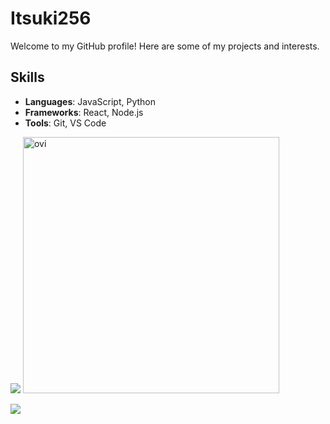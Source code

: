 # Itsuki256

Welcome to my GitHub profile! Here are some of my projects and interests.

## Skills

- **Languages**: JavaScript, Python
- **Frameworks**: React, Node.js
- **Tools**: Git, VS Code
  
![](https://github-readme-stats.vercel.app/api/top-langs?username=Itsuki0016&show_icons=true&locale=en&layout=compact)
<img src="https://github-readme-stats.vercel.app/api?username=Itsuki0016&show_icons=true&locale=en&theme=chartreuse-dark" alt="ovi" width="410" /></p>

![](https://skillicons.dev/icons?i=vim,js,typescript,python,nodejs,react,linux)
